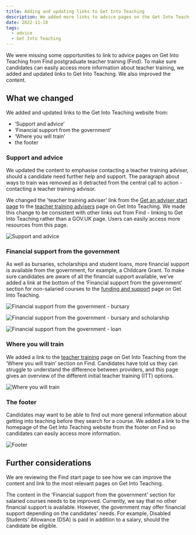 ```yaml
---
title: Adding and updating links to Get Into Teaching
description: We added more links to advice pages on the Get Into Teaching website
date: 2022-11-18
tags:
  - advice
  - Get Into Teaching
---
```


We were missing some opportunities to link to advice pages on Get Into Teaching from Find postgraduate teacher training (Find). To make sure candidates can easily access more information about teacher training, we added and updated links to Get Into Teaching. We also improved the content.

## What we changed

We added and updated links to the Get Into Teaching website from:

- ‘Support and advice’
- ‘Financial support from the government’
- ‘Where you will train’
- the footer

### Support and advice

We updated the content to emphasise contacting a teacher training adviser, should a candidate need further help and support. The paragraph about ways to train was removed as it detracted from the central call to action - contacting a teacher training advisor.

We changed the 'teacher training adviser' link from the [Get an adviser start page](https://adviser-getintoteaching.education.gov.uk/) to the [teacher training advisers](https://getintoteaching.education.gov.uk/teacher-training-advisers) page on Get Into Teaching. We made this change to be consistent with other links out from Find - linking to Get Into Teaching rather than a GOV.UK page. Users can easily access more resources from this page.

![Support and advice](support-and-advice.png)

### Financial support from the government

As well as bursaries, scholarships and student loans, more financial support is available from the government, for example, a Childcare Grant. To make sure candidates are aware of all the financial support available, we’ve added a link at the bottom of the ‘Financial support from the government’ section for non-salaried courses to the [funding and support](https://getintoteaching.education.gov.uk/funding-and-support) page on Get Into Teaching.

![Financial support from the government - bursary](financial-support-from-the-government--bursary.png "Financial support from the government - bursary")

![Financial support from the government - bursary and scholarship](financial-support-from-the-government--bursary-and-scholarship.png "Financial support from the government - bursary and scholarship")

![Financial support from the government - loan](financial-support-from-the-government--loan.png "Financial support from the government - loan")

### Where you will train

We added a link to the [teacher training](https://getintoteaching.education.gov.uk/train-to-be-a-teacher/initial-teacher-training) page on Get Into Teaching from the ‘Where you will train’ section on Find. Candidates have told us they can struggle to understand the difference between providers, and this page gives an overview of the different initial teacher training (ITT) options.

![Where you will train](where-you-will-train.png)

### The footer

Candidates may want to be able to find out more general information about getting into teaching before they search for a course. We added a link to the homepage of the Get Into Teaching website from the footer on Find so candidates can easily access more information.

![Footer](footer.png)

## Further considerations

We are reviewing the Find start page to see how we can improve the content and link to the most relevant pages on Get Into Teaching.

The content in the 'Financial support from the government' section for salaried courses needs to be improved. Currently, we say that no other financial support is available. However, the government may offer financial support depending on the candidates' needs. For example, Disabled Students' Allowance (DSA) is paid in addition to a salary, should the candidate be eligible.
